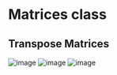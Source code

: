 # Matrices class

## Transpose Matrices

![image](https://user-images.githubusercontent.com/20716798/49518719-70687480-f886-11e8-9986-ef4d2eaa6814.png)
![image](https://user-images.githubusercontent.com/20716798/49518797-a86fb780-f886-11e8-8214-129e915f61dc.png)
![image](https://user-images.githubusercontent.com/20716798/49519199-97737600-f887-11e8-8adf-56bb21d45022.png)
